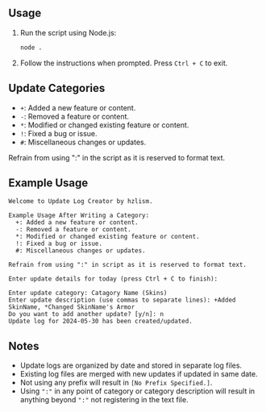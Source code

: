 ## Usage

1. Run the script using Node.js:
   ```bash
   node .
   ```

2. Follow the instructions when prompted. Press `Ctrl + C` to exit.

## Update Categories

- `+`: Added a new feature or content.
- `-`: Removed a feature or content.
- `*`: Modified or changed existing feature or content.
- `!`: Fixed a bug or issue.
- `#`: Miscellaneous changes or updates.

Refrain from using ":" in the script as it is reserved to format text.

## Example Usage

```plaintext
Welcome to Update Log Creator by hzlism.

Example Usage After Writing a Category:
  +: Added a new feature or content.
  -: Removed a feature or content.
  *: Modified or changed existing feature or content.
  !: Fixed a bug or issue.
  #: Miscellaneous changes or updates.

Refrain from using ":" in script as it is reserved to format text.

Enter update details for today (press Ctrl + C to finish):

Enter update category: Catagory Name (Skins)
Enter update description (use commas to separate lines): +Added SkinName, *Changed SkinName's Armor
Do you want to add another update? [y/n]: n
Update log for 2024-05-30 has been created/updated.
```

## Notes

- Update logs are organized by date and stored in separate log files.
- Existing log files are merged with new updates if updated in same date.
- Not using any prefix will result in `[No Prefix Specified.]`.
- Using `":"` in any point of category or category description will result in anything beyond `":"` not registering in the text file.
